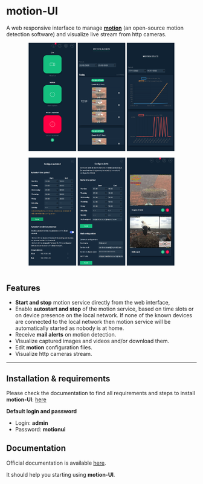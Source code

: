 # motion-UI

A web responsive interface to manage <a href="https://motion-project.github.io/"><b>motion</b></a> (an open-source motion detection software) and visualize live stream from http cameras.

<div align="center">
    <img src="https://raw.githubusercontent.com/lbr38/resources/main/screenshots/motionui/motion-UI-1.png" width=25% align="top"> 
    <img src="https://raw.githubusercontent.com/lbr38/resources/main/screenshots/motionui/motion-UI-events.png" width=25% align="top">
    <img src="https://raw.githubusercontent.com/lbr38/resources/main/screenshots/motionui/motion-UI-metrics.png" width=25% align="top">
</div>
<br>
<div align="center">
    <img src="https://raw.githubusercontent.com/lbr38/resources/main/screenshots/motionui/motion-UI-autostart.png" width=25% align="top">
    <img src="https://raw.githubusercontent.com/lbr38/resources/main/screenshots/motionui/motion-UI-alerts.png" width=25% align="top">
    <img src="https://raw.githubusercontent.com/lbr38/resources/main/screenshots/motionui/motion-UI-4.png" width=25% align="top">
</div>

<br>

## Features

- **Start and stop** motion service directly from the web interface,
- Enable **autostart and stop** of the motion service, based on time slots or on device presence on the local network. If none of the known devices are connected to the local network then motion service will be automatically started as nobody is at home.
- Receive **mail alerts** on motion detection.
- Visualize captured images and videos and/or download them.
- Edit **motion** configuration files.
- Visualize http cameras stream.

<hr>

## Installation & requirements

Please check the documentation to find all requirements and steps to install **motion-UI**: <a href="https://github.com/lbr38/motion-UI/wiki/Documentation#motion-ui-installation">here</a>


**Default login and password**

- Login: **admin**
- Password: **motionui**


## Documentation

Official documentation is available <a href="https://github.com/lbr38/motion-UI/wiki/Documentation">here</a>.

It should help you starting using **motion-UI**.
